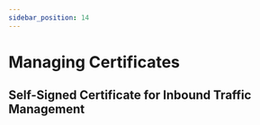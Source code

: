 ```yaml
---
sidebar_position: 14
---
```


# Managing Certificates

## Self-Signed Certificate for Inbound Traffic Management